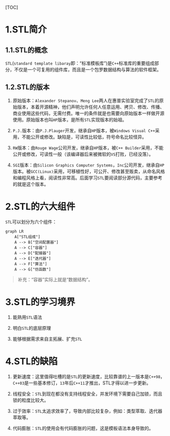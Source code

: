 [TOC]

1.STL简介
=======

1.1.STL的概念
----------

`STL`(`standard template libaray`即：“标准模板库”)是`C++`标准库的重要组成部分，不仅是一个可复用的组件库，而且是一个包罗数据结构与算法的软件框架。  

1.2.STL的版本
----------

1. 原始版本：`Alexander Stepanov`、`Meng Lee`两人在惠普实验室完成了`STL`的原始版本，本着开源精神，他们声明允许任何人任意运用、拷贝、修改、传播、商业使用这些代码，无需付费。唯一的条件就是也需要向原始版本一样做开源使用。原始版本也叫`HP`版本，是所有`STL`实现版本的始祖。

2. `P.J.`版本：由`P.J.Plauger`开发，继承自`HP`版本，被`Windows Visual C++`采用，不能公开或修改。缺陷是，可读性比较低，符号命名比较怪异。

3. `RW`版本：由`Rouge Wage`公司开发，继承自`HP`版本，被`C++ Builder`采用，不能公开或修改，可读性一般（该编译器后来被微软的`VS`打败，已经没落）。

4. `SGI`版本：由`Silicon Graphics Computer Systems`，`Inc`公司开发，继承自`HP`版本。被`GCC(Linux)`采用，可移植性好，可公开、修改甚至贩卖，从命名风格和编程风格上看，阅读性非常高。后面学习`STL`要阅读部分源代码，主要参考的就是这个版本。

2.STL的六大组件
==========

`STL`可以划分为六个组件：

```mermaid
graph LR
    A["STL组成"] 
    A --> B["空间配置器"] 
    A --> C["容器"]
    A --> D["配接器"]
    A --> E["迭代器"]
    A --> F["算法"]
    A --> G["仿函数"]
```



> 补充：“容器”实际上就是“数据结构”。

3.STL的学习境界
==========

1. 能熟用`STL`语法

2. 明白`STL`的底层原理

3. 能够根据需求来自主拓展、扩充`STL`

4.STL的缺陷
========

1. 更新速度：这里值得吐槽的是`STL`的更新速度，比较靠谱的上一版本是`C++98`，`C++03`是一些基本修订，`13`年后`C++11`才推出，STL才得以进一步更新。

2. 线程安全：`STL`到现在都没有支持线程安全，并发环境下需要自己加锁，而且锁的粒度比较大。

3. 过于效率：`STL`太追求效率了，导致内部比较复杂，例如：类型萃取、迭代器萃取等。

4. 代码膨胀：`STL`的使用会有代码膨胀的问题，这是模板语法本身导致的。
